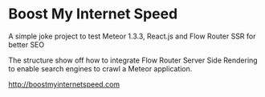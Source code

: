 # Boost My Internet Speed
A simple joke project to test Meteor 1.3.3, React.js and Flow Router SSR for better SEO

The structure show off how to integrate Flow Router Server Side Rendering to enable search engines to crawl a Meteor application.

http://boostmyinternetspeed.com
